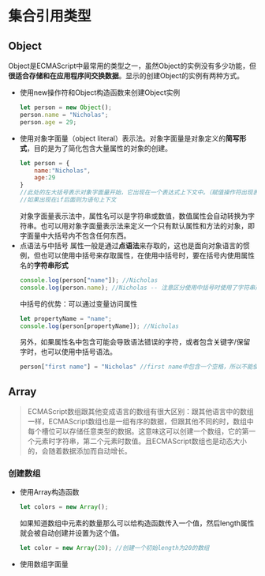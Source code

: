 <!--
 * @Author: Rooter
 * @Date: 2022-02-26 17:10:29
 * @LastEditors: Rooter
 * @LastEditTime: 2022-02-28 22:38:24
-->
# 集合引用类型
## Object
Object是ECMAScript中最常用的类型之一，虽然Object的实例没有多少功能，但**很适合存储和在应用程序间交换数据**。显示的创建Object的实例有两种方式。
- 使用new操作符和Object构造函数来创建Object实例
  ```js
  let person = new Object();
  person.name = "Nicholas";
  person.age = 29;
  ```
- 使用对象字面量（object literal）表示法。对象字面量是对象定义的**简写形式**，目的是为了简化包含大量属性的对象的创建。
  ```js
  let person = {
      name:"Nicholas",
      age:29
  }
  //此处的左大括号表示对象字面量开始，它出现在一个表达式上下文中。（赋值操作符出现表示 表达式上下文
  //如果出现在if后面则为语句上下文
  ```
  对象字面量表示法中，属性名可以是字符串或数值，数值属性会自动转换为字符串。也可以用对象字面量表示法来定义一个只有默认属性和方法的对象，即字面量中大括号内不包含任何东西。
- 点语法与中括号
  属性一般是通过**点语法**来存取的，这也是面向对象语言的惯例，但也可以使用中括号来存取属性，在使用中括号时，要在括号内使用属性名的**字符串形式**
  ```js
  console.log(person["name"]); //Nicholas
  console.log(person.name); //Nicholas -- 注意区分使用中括号时使用了字符串形式
  ```
  中括号的优势：可以通过变量访问属性
  ```js
  let propertyName = "name";
  console.log(person[propertyName]); //Nicholas
  ```
  另外，如果属性名中包含可能会导致语法错误的字符，或者包含关键字/保留字时，也可以使用中括号语法。
  ```js
  person["first name"] = "Nicholas" //first name中包含一个空格，所以不能使用点语法来访问。常规情况下使用点语法来进行属性存取。
  ```
## Array
>ECMAScript数组跟其他变成语言的数组有很大区别：跟其他语言中的数组一样，ECMAScript数组也是一组有序的数据，但跟其他不同的时，数组中每个槽位可以存储任意类型的数据。这意味这可以创建一个数组，它的第一个元素时字符串，第二个元素时数值。且ECMAScript数组也是动态大小的，会随着数据添加而自动增长。
### 创建数组
- 使用Array构造函数
  ```js
  let colors = new Array();
  ```
  如果知道数组中元素的数量那么可以给构造函数传入一个值，然后length属性就会被自动创建并设置为这个值。
  ```js
  let color = new Array(20); //创建一个初始length为20的数组
  ```
- 使用数组字面量